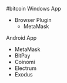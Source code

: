 #bitcoin
Windows App
- Browser Plugin
	- MetaMask

Android App
- MetaMask
- BitPay
- Coinomi
- Electrum
- Exodus
